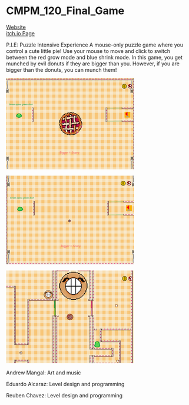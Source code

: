 # CMPM_120_Final_Game

[Website](https://timpt0261.github.io/CMPM_120_Final_Game/)  
[itch.io Page](https://bluewalrus.itch.io/pie-puzzle-int)


P.I.E: Puzzle Intensive Experience
A mouse-only puzzle game where you control a cute little pie! Use your mouse to move and click to switch between the red grow mode and blue shrink mode. In this game, you get munched by evil donuts if they are bigger than you. However, if you are bigger than the donuts, you can munch them! 

![GameScreenShot_1](screenshots/5QNC9J.png)

![GameScreenShot_2](screenshots/NASY%2Br.png)

![GameScreenShot_3](screenshots/UTy2sQ.png)

Andrew Mangal: Art and music

Eduardo Alcaraz: Level design and programming

Reuben Chavez: Level design and programming
